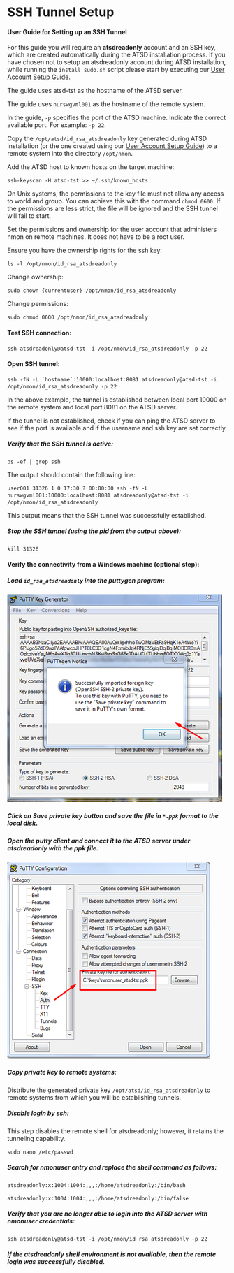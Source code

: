 # SSH Tunnel Setup

#### User Guide for Setting up an SSH Tunnel

For this guide you will require an **atsdreadonly** account and an SSH key, which are created automatically during the ATSD installation process. If you have chosen not to setup an atsdreadonly account during ATSD installation, while running the `install_sudo.sh` script please start by executing our [User Account Setup Guide](http://axibase.com/products/axibase-time-series-database/writing-data/nmon/user-account/).

The guide uses atsd-tst as the hostname of the ATSD server.

The guide uses `nurswgvml001` as the hostname of the remote system.

In the guide, `-p` specifies the port of the ATSD machine. Indicate the correct available port. For example: `-p 22`.

Copy the `/opt/atsd/id_rsa_atsdreadonly` key generated during ATSD installation (or the one created using our [User Account Setup Guide](http://axibase.com/products/axibase-time-series-database/writing-data/nmon/user-account/)) to a remote system into the directory `/opt/nmon`.

Add the ATSD host to known hosts on the target machine:

```
ssh-keyscan -H atsd-tst >> ~/.ssh/known_hosts
```

On Unix systems, the permissions to the key file must not allow any access to world and group. You can achieve this with the command `chmod 0600`. If the permissions are less strict, the file will be ignored and the SSH tunnel will fail to start.

Set the permissions and ownership for the user account that administers nmon on remote machines. It does not have to be a root user.

Ensure you have the ownership rights for the ssh key:

```
ls -l /opt/nmon/id_rsa_atsdreadonly
```

Change ownership:

```
sudo chown {currentuser} /opt/nmon/id_rsa_atsdreadonly
```

Change permissions:

```
sudo chmod 0600 /opt/nmon/id_rsa_atsdreadonly
```

#### Test SSH connection:

```
ssh atsdreadonly@atsd-tst -i /opt/nmon/id_rsa_atsdreadonly -p 22
```

#### Open SSH tunnel:

```
ssh -fN -L `hostname`:10000:localhost:8081 atsdreadonly@atsd-tst -i /opt/nmon/id_rsa_atsdreadonly -p 22
```

In the above example, the tunnel is established between local port 10000 on the remote system and local port 8081 on the ATSD server.

If the tunnel is not established, check if you can ping the ATSD server to see if the port is available and if the username and ssh key are set correctly.

##### Verify that the SSH tunnel is active:

```
ps -ef | grep ssh
```

The output should contain the following line:

```
user001 31326 1 0 17:30 ? 00:00:00 ssh -fN -L nurswgvml001:10000:localhost:8081 atsdreadonly@atsd-tst -i /opt/nmon/id_rsa_atsdreadonly
```

This output means that the SSH tunnel was successfully established.

##### Stop the SSH tunnel (using the pid from the output above):

```
kill 31326
```

#### Verify the connectivity from a Windows machine (optional step):

##### Load `id_rsa_atsdreadonly` into the puttygen program:

![](resources/ssh-tunnel-1.png)

##### Click on Save private key button and save the file in `*.ppk` format to the local disk.

##### Open the putty client and connect it to the ATSD server under atsdreadonly with the ppk file.

![](resources/ssh-tunnel-2.png)

##### Copy private key to remote systems:

Distribute the generated private key `/opt/atsd/id_rsa_atsdreadonly` to remote systems from which you will be establishing tunnels.

##### Disable login by ssh:

This step disables the remote shell for atsdreadonly; however, it retains the tunneling capability.

```
sudo nano /etc/passwd
```

##### Search for nmonuser entry and replace the shell command as follows:

```
atsdreadonly:x:1004:1004:,,,:/home/atsdreadonly:/bin/bash
```

```
atsdreadonly:x:1004:1004:,,,:/home/atsdreadonly:/bin/false
```

##### Verify that you are no longer able to login into the ATSD server with nmonuser credentials:

```
ssh atsdreadonly@atsd-tst -i /opt/nmon/id_rsa_atsdreadonly -p 22
```

##### If the atsdreadonly shell environment is not available, then the remote login was successfully disabled.
